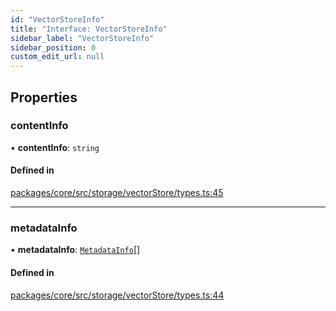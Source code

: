 ```yaml
---
id: "VectorStoreInfo"
title: "Interface: VectorStoreInfo"
sidebar_label: "VectorStoreInfo"
sidebar_position: 0
custom_edit_url: null
---
```


## Properties

### contentInfo

• **contentInfo**: `string`

#### Defined in

[packages/core/src/storage/vectorStore/types.ts:45](https://github.com/run-llama/LlamaIndexTS/blob/f0be933/packages/core/src/storage/vectorStore/types.ts#L45)

---

### metadataInfo

• **metadataInfo**: [`MetadataInfo`](MetadataInfo.md)[]

#### Defined in

[packages/core/src/storage/vectorStore/types.ts:44](https://github.com/run-llama/LlamaIndexTS/blob/f0be933/packages/core/src/storage/vectorStore/types.ts#L44)
